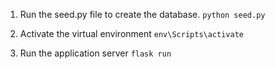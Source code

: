 1. Run the seed.py file to create the database.
`python seed.py`

2. Activate the virtual environment
`env\Scripts\activate`

3. Run the application server
`flask run`